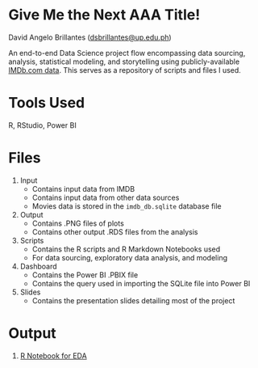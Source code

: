 # Give Me the Next AAA Title!
David Angelo Brillantes (dsbrillantes@up.edu.ph)

An end-to-end Data Science project flow encompassing data sourcing, analysis, statistical modeling, and storytelling using publicly-available [IMDb.com data](https://www.imdb.com/interfaces/). This serves as a repository of scripts and files I used.

# Tools Used

R, RStudio, Power BI

# Files

1. Input
    - Contains input data from IMDB
    - Contains input data from other data sources
    - Movies data is stored in the `imdb_db.sqlite` database file
2. Output
    - Contains .PNG files of plots
    - Contains other output .RDS files from the analysis
3. Scripts
    - Contains the R scripts and R Markdown Notebooks used
    - For data sourcing, exploratory data analysis, and modeling
4. Dashboard
    - Contains the Power BI .PBIX file
    - Contains the query used in importing the SQLite file into Power BI
5. Slides
    - Contains the presentation slides detailing most of the project

# Output

1. [R Notebook for EDA](https://dsbrillantes.github.io/IMDB-Analytics/Scripts/01-EDA.nb.html)
